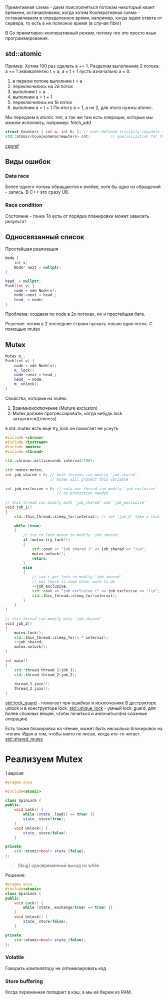 Примитивная схема - даем поисполняться потокам некоторый квант времени, останавливаем, когда хотим
Кооперативная схема - останавливаем в определенное время, например, когда ждем ответа от сервера, то есть в не полезное время (в случае fiber)

В Go примитивно-кооперативный режим, потому что это просто язык программирования.

## std::atomic
Пример:
Хотим 100 раз сделать a += 1. Разделим выполнение 2 потока:
 a += 1 эквивалентно t = a; a = t + 1
 пусть изначально a = 0:
 1) в первом потоке выполним t = a
 2) переключились на 2й поток
 3) выполним t = a
 4) выполним a = t + 1
 5) переключились на 1й поток
 6) выполним a = t + 1
По итогу a = 1, а не 2, для этого нужны atomic.

Мы передаем в atomic тип, а так же там есть операции, которые мы можем исполнять, например: fetch_add
```cpp
struct Counters { int a; int b; }; // user-defined trivially-copyable type
std::atomic<Counскопипастишьters> cnt;         // specialization for the user-defined type
```
[cppref](https://en.cppreference.com/w/cpp/atomic/atomic)

## Виды ошибок
### Data race
Более одного потока обращаются к ячейке, хотя бы одно из обращений - запись.
В C++ это сразу UB.

### Race condition
Состояние - гонка
То есть от порядка планировки может зависеть результат

## Односвязанный список
Простейшая реализация
```cpp
Node {
	int v;
	Node* next = nullptr;
}

head_ = nullptr;
Push(int v) {
	node = nde Node(v);
	node->next = head_;
	head_ = node;
}
```
Проблема: создаем по node в 2х потоках, но и простейшая бага.

Решение: хотим в 2 последние строки пускать только один поток. С помощью mutex

## Mutex
```cpp
Mutex m_;
Push(int v) {
	node = nde Node(v);
	m_.lock()
	node->next = head_;
	head_ = node;
	m_.unlock()
}
```
Свойства, которые  на  mutex:
1) Взаимноисключение (Muture exclusion)
2) Mutex должен прогрессировать, когда нибудь lock захватится(Limness)

в std::mutex есть ещё try_lock он помогает не уснуть
```cpp
#include <chrono>
#include <iostream>
#include <mutex>
#include <thread>
 
std::chrono::milliseconds interval(100);
 
std::mutex mutex;
int job_shared = 0; // both threads can modify 'job_shared',
                    // mutex will protect this variable
 
int job_exclusive = 0; // only one thread can modify 'job_exclusive'
                       // no protection needed
 
// this thread can modify both 'job_shared' and 'job_exclusive'
void job_1() 
{
    std::this_thread::sleep_for(interval); // let 'job_2' take a lock
 
    while (true)
    {
        // try to lock mutex to modify 'job_shared'
        if (mutex.try_lock())
        {
            std::cout << "job shared (" << job_shared << ")\n";
            mutex.unlock();
            return;
        }
        else
        {
            // can't get lock to modify 'job_shared'
            // but there is some other work to do
            ++job_exclusive;
            std::cout << "job exclusive (" << job_exclusive << ")\n";
            std::this_thread::sleep_for(interval);
        }
    }
}
 
// this thread can modify only 'job_shared'
void job_2() 
{
    mutex.lock();
    std::this_thread::sleep_for(5 * interval);
    ++job_shared;
    mutex.unlock();
}
 
int main() 
{
    std::thread thread_1(job_1);
    std::thread thread_2(job_2);
    
    thread_1.join();
    thread_2.join();
}
```
[std::lock_guard](https://en.cppreference.com/w/cpp/thread/lock_guard) - помогает при ошибках и исключениях
В деструкторе unlock и в конструкторе lock.
[std::unique_lock](https://en.cppreference.com/w/cpp/thread/unique_lock) - умный lock_guard, для более сложных вещей, чтобы лочиться и анлочиться(на сложные операции)

Есть также блокировка на чтение, может быть несколько блокировок на чтения. Идея в том, чтобы никто не писал, когда кто-то читает. [std::shared_mutex](https://en.cppreference.com/w/cpp/thread/shared_mutex)

# Реализуем Mutex
1 версия
```cpp
#pragma once

#include<atomic>

class SpinLock {
public:
    void Lock() {
        while (state_.load() == true) {}
        state_.store(true);
    }
    void Unlock() {
        state_.store(false);
    }

private:
    std::atomic<bool> state_{false};
};
```
> [!bug]
одновременный выход из while

Решение:
```cpp
#pragma once
#include<atomic>
class SpinLock {
public:
    void Lock() {
        while (state_.exchange(true) == true) {}
    }
    void Unlock() {
        state_.store(false);
    }

private:
    std::atomic<bool> state_{false};
};
```

### Volatile
Говорить компилятору не оптимизировать код

### Store buffering
Когда переменная попадает в кэш, а мы её берем из RAM.